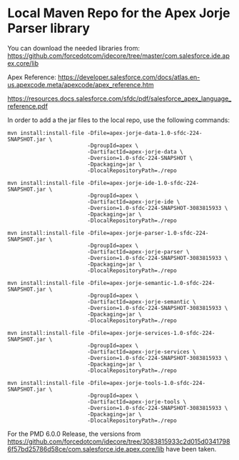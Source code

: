 # Local Maven Repo for the Apex Jorje Parser library

You can download the needed libraries from:
<https://github.com/forcedotcom/idecore/tree/master/com.salesforce.ide.apex.core/lib>

Apex Reference:
<https://developer.salesforce.com/docs/atlas.en-us.apexcode.meta/apexcode/apex_reference.htm>

<https://resources.docs.salesforce.com/sfdc/pdf/salesforce_apex_language_reference.pdf>

In order to add a the jar files to the local repo, use the following commands:

    mvn install:install-file -Dfile=apex-jorje-data-1.0-sfdc-224-SNAPSHOT.jar \
                             -DgroupId=apex \
                             -DartifactId=apex-jorje-data \
                             -Dversion=1.0-sfdc-224-SNAPSHOT \
                             -Dpackaging=jar \
                             -DlocalRepositoryPath=./repo
    
    mvn install:install-file -Dfile=apex-jorje-ide-1.0-sfdc-224-SNAPSHOT.jar \
                             -DgroupId=apex \
                             -DartifactId=apex-jorje-ide \
                             -Dversion=1.0-sfdc-224-SNAPSHOT-3083815933 \
                             -Dpackaging=jar \
                             -DlocalRepositoryPath=./repo
    
    mvn install:install-file -Dfile=apex-jorje-parser-1.0-sfdc-224-SNAPSHOT.jar \
                             -DgroupId=apex \
                             -DartifactId=apex-jorje-parser \
                             -Dversion=1.0-sfdc-224-SNAPSHOT-3083815933 \
                             -Dpackaging=jar \
                             -DlocalRepositoryPath=./repo
    
    mvn install:install-file -Dfile=apex-jorje-semantic-1.0-sfdc-224-SNAPSHOT.jar \
                             -DgroupId=apex \
                             -DartifactId=apex-jorje-semantic \
                             -Dversion=1.0-sfdc-224-SNAPSHOT-3083815933 \
                             -Dpackaging=jar \
                             -DlocalRepositoryPath=./repo
    
    mvn install:install-file -Dfile=apex-jorje-services-1.0-sfdc-224-SNAPSHOT.jar \
                             -DgroupId=apex \
                             -DartifactId=apex-jorje-services \
                             -Dversion=1.0-sfdc-224-SNAPSHOT-3083815933 \
                             -Dpackaging=jar \
                             -DlocalRepositoryPath=./repo
    
    mvn install:install-file -Dfile=apex-jorje-tools-1.0-sfdc-224-SNAPSHOT.jar \
                             -DgroupId=apex \
                             -DartifactId=apex-jorje-tools \
                             -Dversion=1.0-sfdc-224-SNAPSHOT-3083815933 \
                             -Dpackaging=jar \
                             -DlocalRepositoryPath=./repo
    

For the PMD 6.0.0 Release, the versions from
<https://github.com/forcedotcom/idecore/tree/3083815933c2d015d03417986f57bd25786d58ce/com.salesforce.ide.apex.core/lib>
have been taken.
